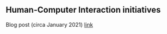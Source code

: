 ## Human-Computer Interaction initiatives

Blog post (circa January 2021)   [link](http://publish.illinois.edu/bradly-alicea/2021/01/21/outline-of-human-computer-interaction-in-rokwire-community/)
